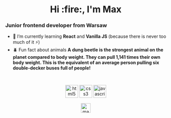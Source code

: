 <h1 align="center">Hi :fire:, I'm Max</h1>
<h3 align="left">Junior frontend developer from Warsaw</h3>

- 🌱 I’m currently learning **React** and **Vanilla JS** (because there is never too much of it :zap:)
- :beetle: Fun fact about animals **A dung beetle is the strongest animal on the planet compared to body weight. They can pull 1,141 times their own body weight. This is the equivalent of an average person pulling six double-decker buses full of people!**
<br />
<p align="center"><img src="https://devicons.github.io/devicon/devicon.git/icons/html5/html5-original-wordmark.svg" alt="html5" width="40" height="40"/> <img src="https://devicons.github.io/devicon/devicon.git/icons/css3/css3-original-wordmark.svg" alt="css3" width="40" height="40"/> <img src="https://devicons.github.io/devicon/devicon.git/icons/javascript/javascript-original.svg" alt="javascript" width="40" height="40"/></p><p align="center">
<a href="https://linkedin.com/in/maksymilianmroz" target="blank"><img align="center" src="https://cdn.jsdelivr.net/npm/simple-icons@3.0.1/icons/linkedin.svg" alt="maksymilianmroz" height="30" width="30" /></a>
</p>
